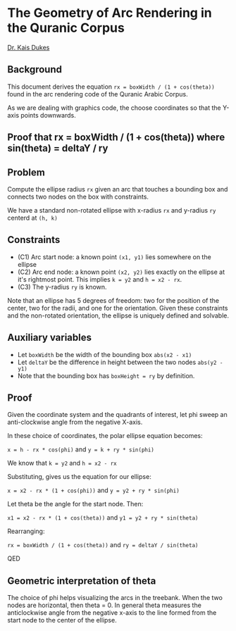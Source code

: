 # The Geometry of Arc Rendering in the Quranic Corpus

[Dr. Kais Dukes](https://github.com/kaisdukes)

## Background

This document derives the equation `rx = boxWidth / (1 + cos(theta))` found in the arc rendering code of the Quranic Arabic Corpus.

As we are dealing with graphics code, the choose coordinates so that the Y-axis points downwards.

## Proof that rx = boxWidth / (1 + cos(theta)) where sin(theta) = deltaY / ry

## Problem

Compute the ellipse radius `rx` given an arc that touches a bounding box and connects two nodes on the box with constraints.

We have a standard non-rotated ellipse with x-radius `rx` and y-radius `ry` centerd at `(h, k)`

## Constraints

* (C1) Arc start node: a known point `(x1, y1)` lies somewhere on the ellipse
* (C2) Arc end node: a known point `(x2, y2)` lies exactly on the ellipse at it's rightmost point. This implies `k = y2` and `h = x2 - rx`.
* (C3) The y-radius `ry` is known.

Note that an ellipse has 5 degrees of freedom: two for the position of the center, two for the radii, and one for the orientation. Given these constraints and the non-rotated orientation, the ellipse is uniquely defined and solvable.

## Auxiliary variables

* Let `boxWidth` be the width of the bounding box `abs(x2 - x1)`
* Let `deltaY` be the difference in height between the two nodes `abs(y2 - y1)`
* Note that the bounding box has `boxHeight = ry` by definition.

## Proof

Given the coordinate system and the quadrants of interest, let phi sweep an anti-clockwise angle from the negative X-axis.

In these choice of coordinates, the polar ellipse equation becomes:

`x = h - rx * cos(phi)` and `y = k + ry * sin(phi)`

We know that `k = y2` and `h = x2 - rx`

Substituting, gives us the equation for our ellipse:

`x = x2 - rx * (1 + cos(phi))` and `y = y2 + ry * sin(phi)`

Let theta be the angle for the start node. Then:

`x1 = x2 - rx * (1 + cos(theta))` and `y1 = y2 + ry * sin(theta)`

Rearranging:

`rx = boxWidth / (1 + cos(theta))` and `ry = deltaY / sin(theta)`

QED

## Geometric interpretation of theta

The choice of phi helps visualizing the arcs in the treebank. When the two nodes are horizontal, then theta = 0. In general theta measures the anticlockwise angle from the negative x-axis to the line formed from the start node to the center of the ellipse.